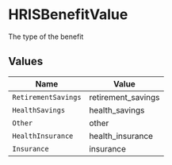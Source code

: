 # HRISBenefitValue

The type of the benefit


## Values

| Name                | Value               |
| ------------------- | ------------------- |
| `RetirementSavings` | retirement_savings  |
| `HealthSavings`     | health_savings      |
| `Other`             | other               |
| `HealthInsurance`   | health_insurance    |
| `Insurance`         | insurance           |